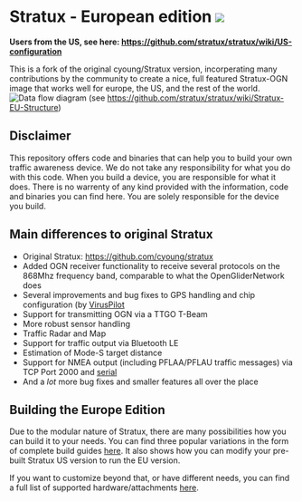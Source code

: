 # Stratux - European edition [![](https://dcbadge.limes.pink/api/server/D9NQ6xe4nF)](https://discord.gg/D9NQ6xe4nF)

**Users from the US, see here: https://github.com/stratux/stratux/wiki/US-configuration**

This is a fork of the original cyoung/Stratux version, incorperating many contributions by the community to create a
nice, full featured Stratux-OGN image that works well for europe, the US, and the rest of the world.
![Data flow diagram](https://user-images.githubusercontent.com/60190549/94661904-f1201c80-0307-11eb-9d8d-3af2020583a8.png)
(see https://github.com/stratux/stratux/wiki/Stratux-EU-Structure)

## Disclaimer
This repository offers code and binaries that can help you to build your own traffic awareness device. We do not take any responsibility for what you do with this code. When you build a device, you are responsible for what it does. There is no warrenty of any kind provided with the information, code and binaries you can find here. You are solely responsible for the device you build.

## Main differences to original Stratux
* Original Stratux: https://github.com/cyoung/stratux
* Added OGN receiver functionality to receive several protocols on the 868Mhz frequency band, comparable to what the OpenGliderNetwork does
* Several improvements and bug fixes to GPS handling and chip configuration (by [VirusPilot](https://github.com/VirusPilot)
* Support for transmitting OGN via a TTGO T-Beam
* More robust sensor handling
* Traffic Radar and Map
* Support for traffic output via Bluetooth LE
* Estimation of Mode-S target distance
* Support for NMEA output (including PFLAA/PFLAU traffic messages) via TCP Port 2000 and [serial](https://github.com/stratux/stratux/wiki/Stratux-Serial-output-for-EFIS's-that-support-GDL90-or-Flarm-NMEA-over-serial)
* And a _lot_ more bug fixes and smaller features all over the place

## Building the Europe Edition
Due to the modular nature of Stratux, there are many possibilities how you can build it to your needs.
You can find three popular variations in the form of complete build guides [here](https://github.com/stratux/stratux/wiki/Building-Stratux-Europe-Edition).
It also shows how you can modify your pre-built Stratux US version to run the EU version.

If you want to customize beyond that, or have different needs, you can find a full list of supported hardware/attachments [here](https://github.com/stratux/stratux/wiki/Supported-Hardware).

